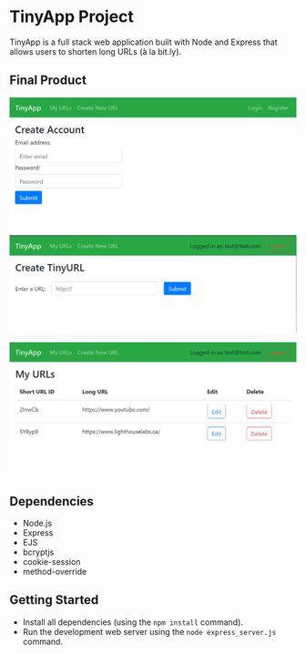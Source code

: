 # TinyApp Project

TinyApp is a full stack web application built with Node and Express that allows users to shorten long URLs (à la bit.ly).

## Final Product


!["Register new user page"](https://raw.githubusercontent.com/amurrai/tinyapp/621db867f434b4225d2b126a651edb53262181fc/docs/register-page.png)

!["Add new URL page"](https://raw.githubusercontent.com/amurrai/tinyapp/621db867f434b4225d2b126a651edb53262181fc/docs/new-url-page.png)

!["User's URLs page"](https://raw.githubusercontent.com/amurrai/tinyapp/621db867f434b4225d2b126a651edb53262181fc/docs/urls-page.png)

## Dependencies

- Node.js
- Express
- EJS
- bcryptjs
- cookie-session
- method-override

## Getting Started

- Install all dependencies (using the `npm install` command).
- Run the development web server using the `node express_server.js` command.